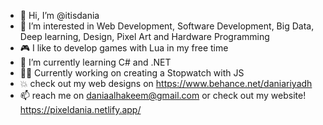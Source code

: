 - 👋 Hi, I’m @itisdania
- 👀 I’m interested in Web Development, Software Development, Big Data, Deep learning, Design, Pixel Art and Hardware Programming 
- :video_game: I like to develop games with Lua in my free time
- 🌱 I’m currently learning  C# and .NET
- :woman_technologist: Currently working on creating a Stopwatch with JS
- :boom: check out my web designs on https://www.behance.net/daniariyadh
- 📫 reach me on daniaalhakeem@gmail.com or check out my website! https://pixeldania.netlify.app/

<!---
itisdania/itisdania is a ✨ special ✨ repository because its `README.md` (this file) appears on your GitHub profile.
You can click the Preview link to take a look at your changes.
--->
